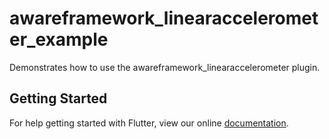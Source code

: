 # awareframework_linearaccelerometer_example

Demonstrates how to use the awareframework_linearaccelerometer plugin.

## Getting Started

For help getting started with Flutter, view our online
[documentation](https://flutter.io/).

